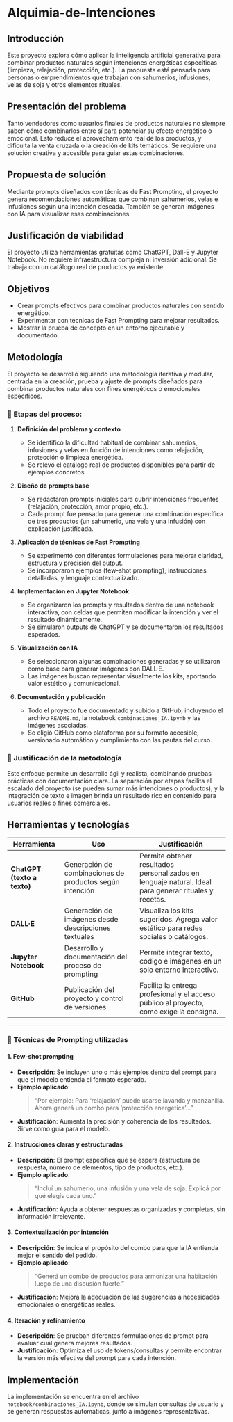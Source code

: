 # Alquimia-de-Intenciones

## Introducción
Este proyecto explora cómo aplicar la inteligencia artificial generativa para combinar productos naturales según intenciones energéticas específicas (limpieza, relajación, protección, etc.). La propuesta está pensada para personas o emprendimientos que trabajan con sahumerios, infusiones, velas de soja y otros elementos rituales.

## Presentación del problema
Tanto vendedores como usuarios finales de productos naturales no siempre saben cómo combinarlos entre sí para potenciar su efecto energético o emocional. Esto reduce el aprovechamiento real de los productos, y dificulta la venta cruzada o la creación de kits temáticos. Se requiere una solución creativa y accesible para guiar estas combinaciones.

## Propuesta de solución
Mediante prompts diseñados con técnicas de Fast Prompting, el proyecto genera recomendaciones automáticas que combinan sahumerios, velas e infusiones según una intención deseada. También se generan imágenes con IA para visualizar esas combinaciones.

## Justificación de viabilidad
El proyecto utiliza herramientas gratuitas como ChatGPT, Dall-E y Jupyter Notebook. No requiere infraestructura compleja ni inversión adicional. Se trabaja con un catálogo real de productos ya existente.

## Objetivos
- Crear prompts efectivos para combinar productos naturales con sentido energético.
- Experimentar con técnicas de Fast Prompting para mejorar resultados.
- Mostrar la prueba de concepto en un entorno ejecutable y documentado.

## Metodología

El proyecto se desarrolló siguiendo una metodología iterativa y modular, centrada en la creación, prueba y ajuste de prompts diseñados para combinar productos naturales con fines energéticos o emocionales específicos.

### 🔹 Etapas del proceso:

1. **Definición del problema y contexto**
   - Se identificó la dificultad habitual de combinar sahumerios, infusiones y velas en función de intenciones como relajación, protección o limpieza energética.
   - Se relevó el catálogo real de productos disponibles para partir de ejemplos concretos.

2. **Diseño de prompts base**
   - Se redactaron prompts iniciales para cubrir intenciones frecuentes (relajación, protección, amor propio, etc.).
   - Cada prompt fue pensado para generar una combinación específica de tres productos (un sahumerio, una vela y una infusión) con explicación justificada.

3. **Aplicación de técnicas de Fast Prompting**
   - Se experimentó con diferentes formulaciones para mejorar claridad, estructura y precisión del output.
   - Se incorporaron ejemplos (few-shot prompting), instrucciones detalladas, y lenguaje contextualizado.

4. **Implementación en Jupyter Notebook**
   - Se organizaron los prompts y resultados dentro de una notebook interactiva, con celdas que permiten modificar la intención y ver el resultado dinámicamente.
   - Se simularon outputs de ChatGPT y se documentaron los resultados esperados.

5. **Visualización con IA**
   - Se seleccionaron algunas combinaciones generadas y se utilizaron como base para generar imágenes con DALL·E.
   - Las imágenes buscan representar visualmente los kits, aportando valor estético y comunicacional.

6. **Documentación y publicación**
   - Todo el proyecto fue documentado y subido a GitHub, incluyendo el archivo `README.md`, la notebook `combinaciones_IA.ipynb` y las imágenes asociadas.
   - Se eligió GitHub como plataforma por su formato accesible, versionado automático y cumplimiento con las pautas del curso.

### 🔹 Justificación de la metodología

Este enfoque permite un desarrollo ágil y realista, combinando pruebas prácticas con documentación clara. La separación por etapas facilita el escalado del proyecto (se pueden sumar más intenciones o productos), y la integración de texto e imagen brinda un resultado rico en contenido para usuarios reales o fines comerciales.


## Herramientas y tecnologías

| Herramienta                | Uso                                                                 | Justificación                                                                                          |
|----------------------------|----------------------------------------------------------------------|--------------------------------------------------------------------------------------------------------|
| **ChatGPT (texto a texto)**| Generación de combinaciones de productos según intención             | Permite obtener resultados personalizados en lenguaje natural. Ideal para generar rituales y recetas. |
| **DALL·E**                 | Generación de imágenes desde descripciones textuales                 | Visualiza los kits sugeridos. Agrega valor estético para redes sociales o catálogos.                 |
| **Jupyter Notebook**       | Desarrollo y documentación del proceso de prompting                  | Permite integrar texto, código e imágenes en un solo entorno interactivo.                            |
| **GitHub**                 | Publicación del proyecto y control de versiones                      | Facilita la entrega profesional y el acceso público al proyecto, como exige la consigna.              |

---

### 🧠 Técnicas de Prompting utilizadas

#### 1. **Few-shot prompting**
- **Descripción**: Se incluyen uno o más ejemplos dentro del prompt para que el modelo entienda el formato esperado.
- **Ejemplo aplicado**:
  > “Por ejemplo: Para ‘relajación’ puede usarse lavanda y manzanilla. Ahora generá un combo para ‘protección energética’...”
- **Justificación**: Aumenta la precisión y coherencia de los resultados. Sirve como guía para el modelo.

#### 2. **Instrucciones claras y estructuradas**
- **Descripción**: El prompt especifica qué se espera (estructura de respuesta, número de elementos, tipo de productos, etc.).
- **Ejemplo aplicado**:
  > “Incluí un sahumerio, una infusión y una vela de soja. Explicá por qué elegís cada uno.”
- **Justificación**: Ayuda a obtener respuestas organizadas y completas, sin información irrelevante.

#### 3. **Contextualización por intención**
- **Descripción**: Se indica el propósito del combo para que la IA entienda mejor el sentido del pedido.
- **Ejemplo aplicado**:
  > “Generá un combo de productos para armonizar una habitación luego de una discusión fuerte.”
- **Justificación**: Mejora la adecuación de las sugerencias a necesidades emocionales o energéticas reales.

#### 4. **Iteración y refinamiento**
- **Descripción**: Se prueban diferentes formulaciones de prompt para evaluar cuál genera mejores resultados.
- **Justificación**: Optimiza el uso de tokens/consultas y permite encontrar la versión más efectiva del prompt para cada intención.


## Implementación
La implementación se encuentra en el archivo `notebook/combinaciones_IA.ipynb`, donde se simulan consultas de usuario y se generan respuestas automáticas, junto a imágenes representativas.

